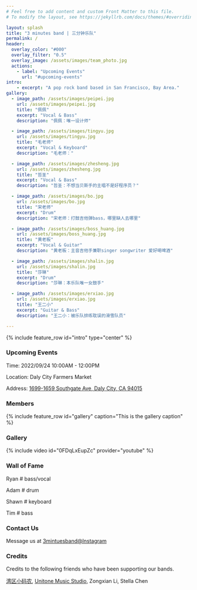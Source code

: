 ```yaml
---
# Feel free to add content and custom Front Matter to this file.
# To modify the layout, see https://jekyllrb.com/docs/themes/#overriding-theme-defaults

layout: splash
title: "3 minutes band | 三分钟乐队"
permalink: /
header:
  overlay_color: "#000"
  overlay_filter: "0.5"
  overlay_image: /assets/images/team_photo.jpg
  actions:
    - label: "Upcoming Events"
      url: "#upcoming-events"
intro:
    - excerpt: "A pop rock band based in San Francisco, Bay Area."
gallery:
  - image_path: /assets/images/peipei.jpg
    url: /assets/images/peipei.jpg
    title: "佩佩"
    excerpt: "Vocal & Bass"
    description: "佩佩：唯一设计师"

  - image_path: /assets/images/tingyu.jpg
    url: /assets/images/tingyu.jpg
    title: "毛老师"
    excerpt: "Vocal & Keyboard"
    description: "毛老师："

  - image_path: /assets/images/zhesheng.jpg
    url: /assets/images/zhesheng.jpg
    title: "哲圣"
    excerpt: "Vocal & Bass"
    description: "哲圣：不想当贝斯手的主唱不是好程序员？"

  - image_path: /assets/images/bo.jpg
    url: /assets/images/bo.jpg
    title: "宋老师"
    excerpt: "Drum"
    description: "宋老师：打鼓吉他弹bass，哪里缺人去哪里"

  - image_path: /assets/images/boss_huang.jpg
    url: /assets/images/boss_huang.jpg
    title: "黄老板"
    excerpt: "Vocal & Guitar"
    description: "黄老板：主音吉他手兼职singer songwriter 爱好喝啤酒"

  - image_path: /assets/images/shalin.jpg
    url: /assets/images/shalin.jpg
    title: "莎琳"
    excerpt: "Drum"
    description: "莎琳：本乐队唯一女鼓手"

  - image_path: /assets/images/erxiao.jpg
    url: /assets/images/erxiao.jpg
    title: "王二小"
    excerpt: "Guitar & Bass"
    description: "王二小：被乐队排练耽误的滑雪队员"

---
```


{% include feature_row id="intro" type="center" %}
### Upcoming Events

Time: 2022/09/24  10:00AM - 12:00PM

Location: Daly City Farmers Market

Address: [1699-1659 Southgate Ave, Daly City, CA 94015](https://www.google.com/maps/place/Daly+City+Farmers'+Market+at+Serramonte+Center/@37.6736087,-122.4717038,17z/data=!3m1!4b1!4m5!3m4!1s0x808f7b8dbb2d1a77:0x63d8a4c3bdbd7dfc!8m2!3d37.6736087!4d-122.4695151)


### Members

{% include feature_row id="gallery" caption="This is the gallery caption" %}


### Gallery


{% include video id="0FDqLxEupZc" provider="youtube" %}


### Wall of Fame

Ryan # bass/vocal

Adam # drum

Shawn # keyboard

Tim # bass


### Contact Us

Message us at [3mintuesband@Instagram](https://www.instagram.com/3minutesband/)

### Credits

Credits to the following friends who have been supporting our bands. 

[湾区小码农](https://www.youtube.com/channel/UCxuQORF44M1BLFgdTNBYLBw), [Unitone Music Studio](https://www.unitonemusic.com/), Zongxian Li, Stella Chen

